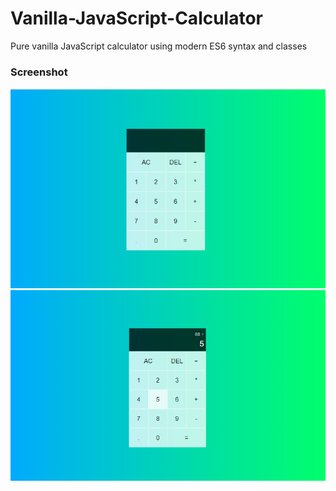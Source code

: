 # Vanilla-JavaScript-Calculator

Pure vanilla JavaScript calculator using modern ES6 syntax and classes

### Screenshot

![](./images/Screensho2.png)
![](./images/Screenshot1.png)
 
